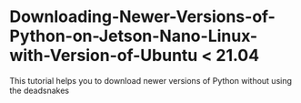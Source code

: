 # Downloading-Newer-Versions-of-Python-on-Jetson-Nano-Linux-with-Version-of-Ubuntu < 21.04
This tutorial helps you to download newer versions of Python without using the deadsnakes
